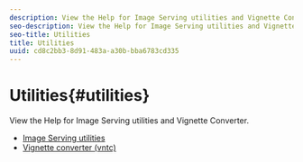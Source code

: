 ```yaml
---
description: View the Help for Image Serving utilities and Vignette Converter.
seo-description: View the Help for Image Serving utilities and Vignette Converter.
seo-title: Utilities
title: Utilities
uuid: cd8c2bb3-8d91-483a-a30b-bba6783cd335
---
```


# Utilities{#utilities}

View the Help for Image Serving utilities and Vignette Converter.

* [Image Serving utilities](/help/aem-is-ir-api/is-api/is-utils/utilities/c-utils-home.md)
* [Vignette converter (vntc)](/help/aem-is-ir-api/utilities/c-ir-vignette-converter-vntc/c-ir-vignette-converter-vntc.md)
